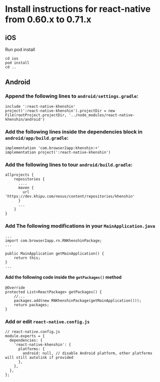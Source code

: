 # Install instructions for react-native from 0.60.x to 0.71.x

## iOS

Run pod install

    cd ios
    pod install
    cd ..


## Android

### Append the following lines to `android/settings.gradle`:

```
include ':react-native-khenshin'
project(':react-native-khenshin').projectDir = new File(rootProject.projectDir, '../node_modules/react-native-khenshin/android')
```

### Add the following lines inside the dependencies block in `android/app/build.gradle`:

```
implementation 'com.browser2app:khenshin:+'
implementation project(':react-native-khenshin')
```

### Add the following lines to tour `android/build.gradle`:

```
allprojects {
    repositories {
      ....
      maven {
        url 'https://dev.khipu.com/nexus/content/repositories/khenshin'
      }
      ...
    }
}
```

### Add The following modifications in your `MainApplication.java`
```
...
import com.browser2app.rn.RNKhenshinPackage;
...

public MainApplication getMainApplication() {
    return this;
}
...

```

#### Add the following code inside the `getPackages()` method
  
```
@Override
protected List<ReactPackage> getPackages() {
    //...
    packages.add(new RNKhenshinPackage(getMainApplication()));
    return packages;
}
```

### Add or edit `react-native.config.js`

```
// react-native.config.js
module.exports = {
  dependencies: {
    'react-native-khenshin': {
      platforms: {
        android: null, // disable Android platform, other platforms will still autolink if provided
      },
    },
  },
};

```
